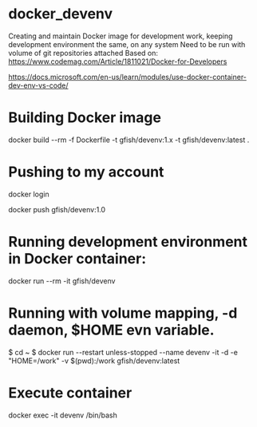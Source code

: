 # docker_devenv
Creating and maintain Docker image for development work, keeping development environment the same, on any system Need to be run with volume of git repositories attached 
Based on:
https://www.codemag.com/Article/1811021/Docker-for-Developers

https://docs.microsoft.com/en-us/learn/modules/use-docker-container-dev-env-vs-code/


# Building Docker image
docker build --rm -f Dockerfile -t gfish/devenv:1.x -t gfish/devenv:latest .

# Pushing to my account
docker login

docker push gfish/devenv:1.0

# Running development environment in Docker container:
docker run --rm -it gfish/devenv

# Running with volume mapping, -d daemon, $HOME evn variable. 
$ cd ~
$ docker run --restart unless-stopped --name devenv -it -d -e "HOME=/work" -v $(pwd):/work gfish/devenv:latest

# Execute container
docker exec -it devenv /bin/bash
